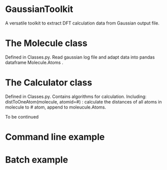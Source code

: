 # GaussianToolkit
A versatile toolkit to extract DFT calculation data from Gaussian output file. 

# The Molecule class
Defined in Classes.py. Read gaussian log file and adapt data into pandas dataframe Molecule.Atoms .

# The Calculator class
Defined in Classes.py. Contains algorithms for calculation. 
Including:
distToOneAtom(molecule, atomid=#) : calculate the distances of all atoms in molecule to # atom, append to moleucule.Atoms.

To be continued

# Command line example

# Batch example
